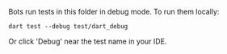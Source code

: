 Bots run tests in this folder in debug mode.
To run them locally:

```
dart test --debug test/dart_debug
```

Or click 'Debug' near the test name in your IDE.
